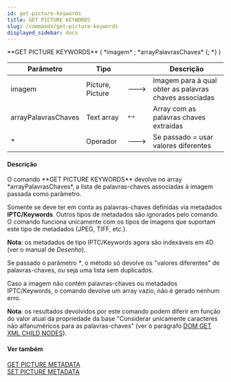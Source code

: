 ```yaml
---
id: get-picture-keywords
title: GET PICTURE KEYWORDS
slug: /commands/get-picture-keywords
displayed_sidebar: docs
---
```


<!--REF #_command_.GET PICTURE KEYWORDS.Syntax-->**GET PICTURE KEYWORDS** ( *imagem* ; *arrayPalavrasChaves* {; *} )<!-- END REF-->
<!--REF #_command_.GET PICTURE KEYWORDS.Params-->
| Parâmetro | Tipo |  | Descrição |
| --- | --- | --- | --- |
| imagem | Picture, Picture | &#x1F852; | Imagem para à qual obter as palavras chaves associadas |
| arrayPalavrasChaves | Text array | &#x1F858; | Array com as palavras chaves extraídas |
| * | Operador | &#x1F852; | Se passado = usar valores diferentes |

<!-- END REF-->

#### Descrição 

<!--REF #_command_.GET PICTURE KEYWORDS.Summary-->O comando **GET PICTURE KEYWORDS** devolve no array *arrayPalavrasChaves*, a lista de palavras-chaves associadas à imagem passada como parâmetro.<!-- END REF-->  
  
Somente se deve ter em conta as palavras-chaves definidas via metadados **IPTC/Keywords**. Outros tipos de metadados são ignorados pelo comando. O comando funciona unicamente com os tipos de imagens que suportam este tipo de metadados (JPEG, TIFF, etc.).  
  
**Nota**: os metadados de tipo IPTC/Keywords agora são indexáveis em 4D (ver o manual de *Desenho*).   
  
Se passado o parâmetro *\**, o método só devolve os "valores diferentes" de palavras-chaves, ou seja uma lista sem duplicados.  
  
Caso a imagem não contém palavras-chaves ou metadados IPTC/Keywords, o comando devolve um array vazio, não é gerado nenhum erro.  
  
**Nota**: os resultados devolvidos por este comando podem diferir em função do valor atual da propriedade da base "Considerar unicamente caracteres não alfanuméricos para as palavras-chaves" (ver o parágrafo [DOM GET XML CHILD NODES](dom-get-xml-child-nodes.md)).

#### Ver também 

[GET PICTURE METADATA](get-picture-metadata.md)  
[SET PICTURE METADATA](set-picture-metadata.md)  